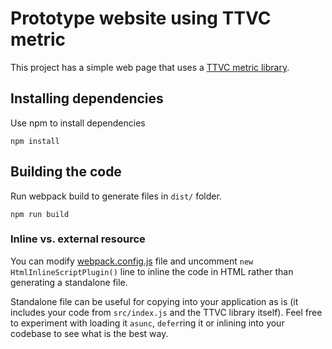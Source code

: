 # Prototype website using TTVC metric

This project has a simple web page that uses a [TTVC metric library](https://github.com/dropbox/ttvc).

## Installing dependencies

Use npm to install dependencies

```
npm install
```

## Building the code

Run webpack build to generate files in `dist/` folder.

```
npm run build
```

### Inline vs. external resource

You can modify [webpack.config.js](./webpack.config.js#L18) file and uncomment `new HtmlInlineScriptPlugin()` line to inline the code in HTML rather than generating a standalone file.

Standalone file can be useful for copying into your application as is (it includes your code from `src/index.js` and the TTVC library itself). Feel free to experiment with loading it `asunc`, `defer`ring it or inlining into your codebase to see what is the best way.
